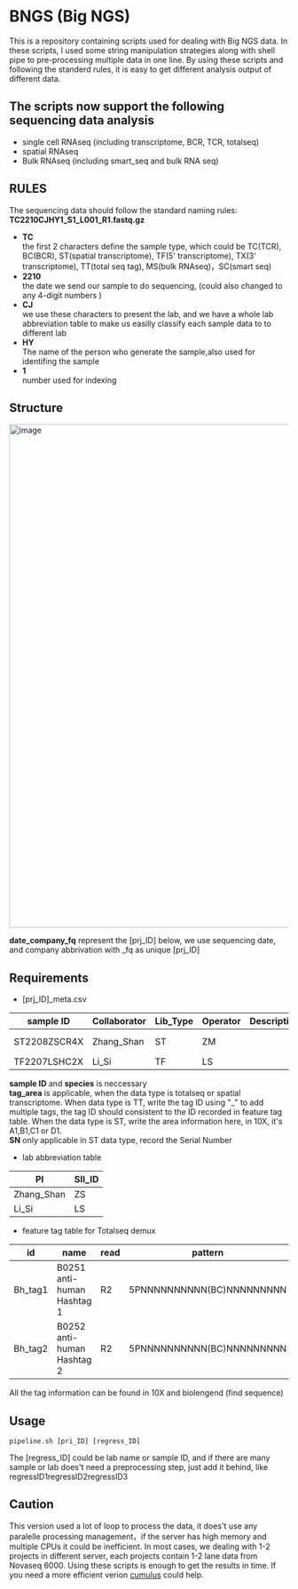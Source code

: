 # BNGS (Big NGS)
This is a repository containing scripts used for dealing with Big NGS data. In these scripts, I used some string manipulation strategies along with shell pipe to pre-processing multiple data in one line. By using these scripts and following the standerd rules, it is easy to get different analysis output of different data.

## The scripts now support the following sequencing data analysis 
- single cell RNAseq (including transcriptome, BCR, TCR, totalseq)
- spatial RNAseq
- Bulk RNAseq (including smart_seq and bulk RNA seq)

## RULES
The sequencing data should follow the standard naming rules: \
  **TC2210CJHY1_S1_L001_R1.fastq.gz**  
-  **TC**  
the first 2 characters define the sample type, which could be TC(TCR), BC(BCR), ST(spatial transcriptome), TF(5' transcriptome), TX(3' transcriptome), TT(total seq tag), MS(bulk RNAseq)，SC(smart seq)
- **2210** \
the date we send our sample to do sequencing, (could also changed to any 4-digit numbers )
- **CJ**  
we use these characters to present the lab, and we have a whole lab abbreviation table to make us easilly classify each sample data to to different lab 
- **HY**  
The name of the person who generate the sample,also used for identifing the sample
- **1**   
number used for indexing

## Structure

<img width="907" alt="image" src="https://user-images.githubusercontent.com/49186667/200536989-20f1bac0-d845-4569-ba62-3b7d8c792287.png">

**date_company_fq** represent the [prj_ID] below, we use sequencing date, and company abbrivation with _fq as unique [prj_ID]


## Requirements
- [prj_ID]_meta.csv 

| sample ID | Collaborator |   Lib_Type   |   Operator   |   Description1   | Description2 | Species | tag_area | SN |
| --------- | ------------ | ---- | ---- | ---- | ---- | --------- | --------- | --------- |
| ST2208ZSCR4X | Zhang_Shan | ST | ZM |      |      | human | A1 | V11D08-111 |
| TF2207LSHC2X | Li_Si | TF | LS |      |      | mouse |  |  |
 
**sample ID** and **species** is neccessary \
**tag_area** is applicable, when the data type is totalseq or spatial transcriptome. When data type is TT, write the tag ID using "_" to add multiple tags, the tag ID should consistent to the ID recorded in feature tag table. When the data type is ST, write the area information here, in 10X, it's A1,B1,C1 or D1. \
**SN** only applicable in ST data type, record the Serial Number

- lab abbreviation table

| PI         | SII_ID |
| --------- | ------------ |
| Zhang_Shan | ZS     |
| Li_Si      | LS     |

- feature tag table for Totalseq demux

| id | name | read | pattern| sequence| feature_type |
| -- | ---- | ---- | ------ | ------- | ------------ |
| Bh_tag1 | B0251 anti-human Hashtag 1 | R2 | 5PNNNNNNNNNN(BC)NNNNNNNNN | GTCAACTCTTTAGCG | Antibody Capture |
| Bh_tag2 | B0252 anti-human Hashtag 2 | R2 | 5PNNNNNNNNNN(BC)NNNNNNNNN | TGATGGCCTATTGGG | Antibody Capture |

All the tag information can be found in 10X and biolengend (find sequence)


## Usage 

``` pipeline.sh [pri_ID] [regress_ID] ```

The [regress_ID] could be lab name or sample ID, and if there are many sample or lab does't need a preprocessing step, just add it behind, like regressID1regressID2regressID3


## Caution 
This version used a lot of loop to process the data, it does't use any paralelle processing management，if the server has high memory and multiple CPUs it could be inefficient. In most cases, we dealing with 1-2 projects in different server, each projects contain 1-2 lane data from Novaseq 6000. Using these scripts is enough to get the results in time. If you need a more efficient verion [cumulus](https://github.com/klarman-cell-observatory/cumulus) could help.





